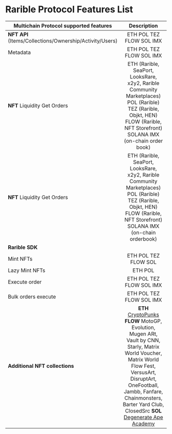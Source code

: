 # Rarible Protocol Features List

| **Multichain Protocol supported features**               |                                                                                                                                                                                                Description                                                                                                                                                                                                 |
|----------------------------------------------------------|:----------------------------------------------------------------------------------------------------------------------------------------------------------------------------------------------------------------------------------------------------------------------------------------------------------------------------------------------------------------------------------------------------------:|
| **NFT API** (Items/Collections/Ownership/Activity/Users) |                                                                                                                                                                                          ETH POL TEZ FLOW SOL IMX                                                                                                                                                                                          |
| Metadata                                                 |                                                                                                                                                                                          ETH POL TEZ FLOW SOL IMX                                                                                                                                                                                          |
| **NFT** Liquidity Get Orders                             |                                                                                                               ETH (Rarible, SeaPort, LooksRare, x2y2, Rarible Community Marketplaces) POL (Rarible) TEZ (Rarible, Objkt, HEN) FLOW (Rarible, NFT Storefront) SOLANA IMX (on-chain order book)                                                                                                               |
| **NFT** Liquidity Get Orders                             |                                                                                                               ETH (Rarible, SeaPort, LooksRare, x2y2, Rarible Community Marketplaces) POL (Rarible) TEZ (Rarible, Objkt, HEN) FLOW (Rarible, NFT Storefront) SOLANA IMX (on-chain orderbook)                                                                                                               |
| **Rarible SDK**                                          |                                                                                                                                                                                                                                                                                                                                                                                                            |
| Mint NFTs                                                |                                                                                                                                                                                            ETH POL TEZ FLOW SOL                                                                                                                                                                                            |
| Lazy Mint NFTs                                           |                                                                                                                                                                                                  ETH POL                                                                                                                                                                                                   |
| Execute order                                            |                                                                                                                                                                                          ETH POL TEZ FLOW SOL IMX                                                                                                                                                                                          |
| Bulk orders execute                                      |                                                                                                                                                                                          ETH POL TEZ FLOW SOL IMX                                                                                                                                                                                          |
| **Additional NFT collections**                           | **ETH** [CryptoPunks](https://www.larvalabs.com/cryptopunks) **FLOW** MotoGP, Evolution, Mugen ARt, Vault by CNN, Starly, Matrix World Voucher, Matrix World Flow Fest, VersusArt, DisruptArt, OneFootball, Jambb, Fanfare, Chainmonsters, Barter Yard Club, ClosedSrc  **SOL** [Degenerate Ape Academy](https://marketplace.degenape.academy/explore/SOLANA:DSwfRF1jhhu6HpSuzaig1G19kzP73PfLZBPLofkw6fLD) |